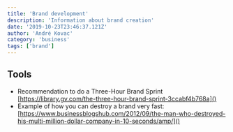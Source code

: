 ```yaml
---
title: 'Brand development'
description: 'Information about brand creation'
date: '2019-10-23T23:46:37.121Z'
author: 'André Kovac'
category: 'business'
tags: ['brand']
---
```


## Tools

- Recommendation to do a Three-Hour Brand Sprint [https://library.gv.com/the-three-hour-brand-sprint-3ccabf4b768a]()
- Example of how you can destroy a brand very fast: [https://www.businessblogshub.com/2012/09/the-man-who-destroyed-his-multi-million-dollar-company-in-10-seconds/amp/]()